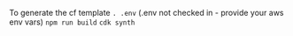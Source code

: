 To generate the cf template
`. .env` (.env not checked in - provide your aws env vars)
`npm run build`
`cdk synth`
